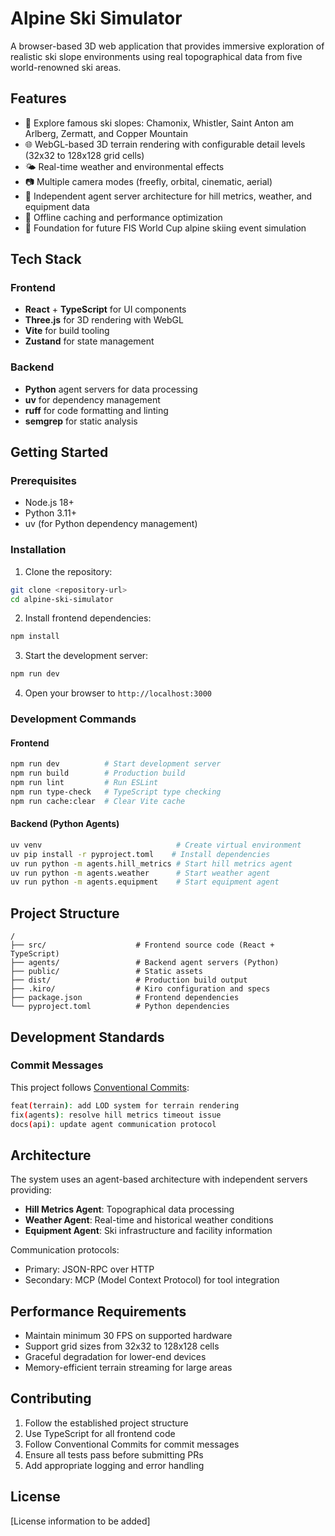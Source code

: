 # Alpine Ski Simulator

A browser-based 3D web application that provides immersive exploration of realistic ski slope environments using real topographical data from five world-renowned ski areas.

## Features

- 🎿 Explore famous ski slopes: Chamonix, Whistler, Saint Anton am Arlberg, Zermatt, and Copper Mountain
- 🌐 WebGL-based 3D terrain rendering with configurable detail levels (32x32 to 128x128 grid cells)
- 🌤️ Real-time weather and environmental effects
- 📷 Multiple camera modes (freefly, orbital, cinematic, aerial)
- 🔧 Independent agent server architecture for hill metrics, weather, and equipment data
- 💾 Offline caching and performance optimization
- 🏁 Foundation for future FIS World Cup alpine skiing event simulation

## Tech Stack

### Frontend
- **React** + **TypeScript** for UI components
- **Three.js** for 3D rendering with WebGL
- **Vite** for build tooling
- **Zustand** for state management

### Backend
- **Python** agent servers for data processing
- **uv** for dependency management
- **ruff** for code formatting and linting
- **semgrep** for static analysis

## Getting Started

### Prerequisites
- Node.js 18+ 
- Python 3.11+
- uv (for Python dependency management)

### Installation

1. Clone the repository:
```bash
git clone <repository-url>
cd alpine-ski-simulator
```

2. Install frontend dependencies:
```bash
npm install
```

3. Start the development server:
```bash
npm run dev
```

4. Open your browser to `http://localhost:3000`

### Development Commands

#### Frontend
```bash
npm run dev          # Start development server
npm run build        # Production build
npm run lint         # Run ESLint
npm run type-check   # TypeScript type checking
npm run cache:clear  # Clear Vite cache
```

#### Backend (Python Agents)
```bash
uv venv                              # Create virtual environment
uv pip install -r pyproject.toml    # Install dependencies
uv run python -m agents.hill_metrics # Start hill metrics agent
uv run python -m agents.weather      # Start weather agent
uv run python -m agents.equipment    # Start equipment agent
```

## Project Structure

```
/
├── src/                    # Frontend source code (React + TypeScript)
├── agents/                 # Backend agent servers (Python)
├── public/                 # Static assets
├── dist/                   # Production build output
├── .kiro/                  # Kiro configuration and specs
├── package.json            # Frontend dependencies
└── pyproject.toml          # Python dependencies
```

## Development Standards

### Commit Messages
This project follows [Conventional Commits](https://www.conventionalcommits.org/en/v1.0.0/):

```bash
feat(terrain): add LOD system for terrain rendering
fix(agents): resolve hill metrics timeout issue
docs(api): update agent communication protocol
```

## Architecture

The system uses an agent-based architecture with independent servers providing:
- **Hill Metrics Agent**: Topographical data processing
- **Weather Agent**: Real-time and historical weather conditions
- **Equipment Agent**: Ski infrastructure and facility information

Communication protocols:
- Primary: JSON-RPC over HTTP
- Secondary: MCP (Model Context Protocol) for tool integration

## Performance Requirements

- Maintain minimum 30 FPS on supported hardware
- Support grid sizes from 32x32 to 128x128 cells
- Graceful degradation for lower-end devices
- Memory-efficient terrain streaming for large areas

## Contributing

1. Follow the established project structure
2. Use TypeScript for all frontend code
3. Follow Conventional Commits for commit messages
4. Ensure all tests pass before submitting PRs
5. Add appropriate logging and error handling

## License

[License information to be added]